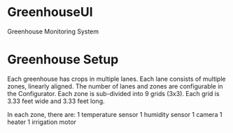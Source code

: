 # GreenhouseUI
Greenhouse Monitoring System
# Greenhouse Setup
Each greenhouse has crops in multiple lanes. Each lane consists of multiple zones, linearly aligned. 
The number of lanes and zones are configurable in the Configurator. Each zone is sub-divided into 9 grids (3x3). 
Each grid is 3.33 feet wide and 3.33 feet long.

In each zone, there are:
1 temperature sensor
1 humidity sensor
1 camera
1 heater
1 irrigation motor
